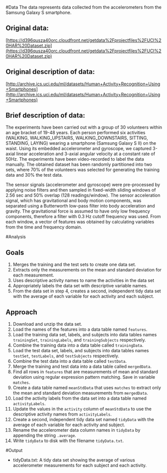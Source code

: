 #Data
The data represents data collected from the accelerometers from the Samsung Galaxy S smartphone.

## Original data: 
[https://d396qusza40orc.cloudfront.net/getdata%2Fprojectfiles%2FUCI%20HAR%20Dataset.zip](https://d396qusza40orc.cloudfront.net/getdata%2Fprojectfiles%2FUCI%20HAR%20Dataset.zip)

## Original description of data: 
[http://archive.ics.uci.edu/ml/datasets/Human+Activity+Recognition+Using+Smartphones](http://archive.ics.uci.edu/ml/datasets/Human+Activity+Recognition+Using+Smartphones)

## Brief description of data:
The experiments have been carried out with a group of 30 volunteers within an age bracket of 19-48 years. Each person performed six activities (WALKING, WALKING_UPSTAIRS, WALKING_DOWNSTAIRS, SITTING, STANDING, LAYING) wearing a smartphone (Samsung Galaxy S II) on the waist. Using its embedded accelerometer and gyroscope, we captured 3-axial linear acceleration and 3-axial angular velocity at a constant rate of 50Hz. The experiments have been video-recorded to label the data manually. The obtained dataset has been randomly partitioned into two sets, where 70% of the volunteers was selected for generating the training data and 30% the test data. 

The sensor signals (accelerometer and gyroscope) were pre-processed by applying noise filters and then sampled in fixed-width sliding windows of 2.56 sec and 50% overlap (128 readings/window). The sensor acceleration signal, which has gravitational and body motion components, was separated using a Butterworth low-pass filter into body acceleration and gravity. The gravitational force is assumed to have only low frequency components, therefore a filter with 0.3 Hz cutoff frequency was used. From each window, a vector of features was obtained by calculating variables from the time and frequency domain.

#Analysis

## Goals
1. Merges the training and the test sets to create one data set.
2. Extracts only the measurements on the mean and standard deviation for each measurement.
3. Uses descriptive activity names to name the activities in the data set
4. Appropriately labels the data set with descriptive variable names.
5. From the data set in step 4, creates a second, independent tidy data set with the average of each variable for each activity and each subject.

## Approach
1. Download and unzip the data set.
2. Load the names of the features into a data table named `features`.
3. Load the training data set, labels, and subjects into data tables names `trainingSet`, `trainingLabels`, and `trainingSubjects` respectively.
4. Combine the training data into a data table called `trainingData`.
5. Load the test data set, labels, and subjects into data tables names `testSet`, `testLabels`, and `testSubjects` respectively.
6. Combine the test data into a data table called `testData`.
7. Merge the training and test data into a data table called `mergedData`.
8. Find all rows in `features` that are measurements of mean and standard deviation using regular expression pattern matching. Save in variable `matches`.
9. Create a data table named `meanStdData` that uses `matches` to extract only the mean and standard deviation measurements from `mergedData`.
10. Load the activity labels from the data set into a data table named `activityLabels`.
11. Update the values in the `activity` column of `meanStdData` to use the descriptive activity names from `activityLabels`.
12. Create a second, independent tidy data set named `tidyData` with the average of each variable for each activity and subject.
13. Rename the accelerometer data column names in `tidyData` by appending the string `.average`.
14. Write `tidyData` to disk with the filename `tidyData.txt`.

#Output
* tidyData.txt: A tidy data set showing the average of various accelerometer measurements for each subject and each activity.
